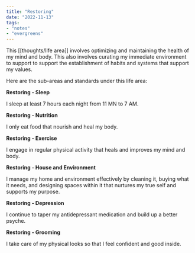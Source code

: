 ```yaml
---
title: "Restoring"
date: "2022-11-13"
tags:
- "notes"
- "evergreens"
---
```


This [[thoughts/life area]] involves optimizing and maintaining the health of my mind and body. This also involves curating my immediate environment to support to support the establishment of habits and systems that support my values.

Here are the sub-areas and standards under this life area:

**Restoring - Sleep**

I sleep at least 7 hours each night from 11 MN to 7 AM.

**Restoring - Nutrition**

I only eat food that nourish and heal my body.

**Restoring - Exercise**

I engage in regular physical activity that heals and improves my mind and body.

**Restoring - House and Environment**

I manage my home and environment effectively by cleaning it, buying what it needs, and designing spaces within it that nurtures my true self and supports my purpose.

**Restoring - Depression**

I continue to taper my antidepressant medication and build up a better psyche.

**Restoring - Grooming**

I take care of my physical looks so that I feel confident and good inside.